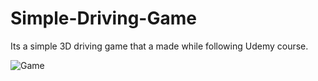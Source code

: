 # Simple-Driving-Game

Its a simple 3D driving game that a made while following Udemy course.

![Game](https://user-images.githubusercontent.com/43653193/205440238-b1f908c2-7cc7-4688-b07e-c3143fe1395d.png)
